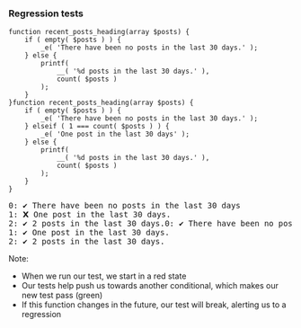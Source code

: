 ### Regression tests

<pre class="fragment-replacement"><code class="hljs lang-php fragment fade-out" data-fragment-index="0">function recent_posts_heading(array $posts) {
    if ( empty( $posts ) ) {
        _e( 'There have been no posts in the last 30 days.' );
    } else {
        printf(
            __( '%d posts in the last 30 days.' ),
            count( $posts )
        );
    }
}</code><code class="hljs lang-php fragment fade-in" data-fragment-index="0">function recent_posts_heading(array $posts) {
    if ( empty( $posts ) ) {
        _e( 'There have been no posts in the last 30 days.' );
    } elseif ( 1 === count( $posts ) ) {
        _e( 'One post in the last 30 days' );
    } else {
        printf(
            __( '%d posts in the last 30 days.' ),
            count( $posts )
        );
    }
}</code></pre>

<pre class="fragment-replacement"><output class="fragment fade-out" data-fragment-index="0">0: <span class="pass"><span class="status-icon">&#x2714;</span> There have been no posts in the last 30 days</span>
1: <span class="fail"><span class="status-icon">&#x1D5EB;</span> One post in the last 30 days.</span>
2: <span class="pass"><span class="status-icon">&#x2714;</span> 2 posts in the last 30 days.</span></output><output class="fragment fade-in" data-fragment-index="0">0: <span class="pass"><span class="status-icon">&#x2714;</span> There have been no posts in the last 30 days</span>
1: <span class="pass"><span class="status-icon">&#x2714;</span> One post in the last 30 days.</span>
2: <span class="pass"><span class="status-icon">&#x2714;</span> 2 posts in the last 30 days.</span></output></pre>

Note:

* When we run our test, we start in a red state
* Our tests help push us towards another conditional, which makes our new test pass (green)
* If this function changes in the future, our test will break, alerting us to a regression
